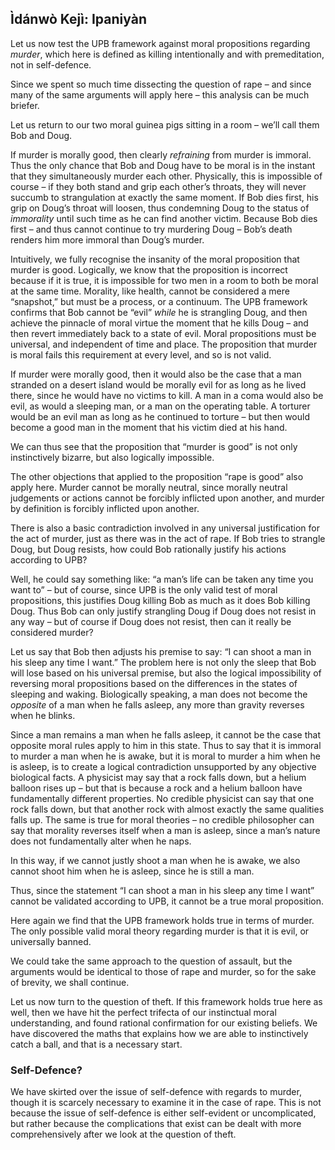## Ìdánwò Kejì: Ipaniyàn

Let us now test the UPB framework against moral propositions regarding *murder*, which here is defined as killing intentionally and with premeditation, not in self-defence.

Since we spent so much time dissecting the question of rape – and since many of the same arguments will apply here – this analysis can be much briefer.

Let us return to our two moral guinea pigs sitting in a room – we’ll call them Bob and Doug.

If murder is morally good, then clearly *refraining* from murder is immoral. Thus the only chance that Bob and Doug have to be moral is in the instant that they simultaneously murder each other. Physically, this is impossible of course – if they both stand and grip each other’s throats, they will never succumb to strangulation at exactly the same moment. If Bob dies first, his grip on Doug’s throat will loosen, thus condemning Doug to the status of *immorality* until such time as he can find another victim. Because Bob dies first – and thus cannot continue to try murdering Doug – Bob’s death renders him more immoral than Doug’s murder.

Intuitively, we fully recognise the insanity of the moral proposition that murder is good. Logically, we know that the proposition is incorrect because if it is true, it is impossible for two men in a room to both be moral at the same time. Morality, like health, cannot be considered a mere “snapshot,” but must be a process, or a continuum. The UPB framework confirms that Bob cannot be “evil” *while* he is strangling Doug, and then achieve the pinnacle of moral virtue the moment that he kills Doug – and then revert immediately back to a state of evil. Moral propositions must be universal, and independent of time and place. The proposition that murder is moral fails this requirement at every level, and so is not valid.

If murder were morally good, then it would also be the case that a man stranded on a desert island would be morally evil for as long as he lived there, since he would have no victims to kill. A man in a coma would also be evil, as would a sleeping man, or a man on the operating table. A torturer would be an evil man as long as he continued to torture – but then would become a good man in the moment that his victim died at his hand.

We can thus see that the proposition that “murder is good” is not only instinctively bizarre, but also logically impossible.

The other objections that applied to the proposition “rape is good” also apply here. Murder cannot be morally neutral, since morally neutral judgements or actions cannot be forcibly inflicted upon another, and murder by definition is forcibly inflicted upon another.

There is also a basic contradiction involved in any universal justification for the act of murder, just as there was in the act of rape. If Bob tries to strangle Doug, but Doug resists, how could Bob rationally justify his actions according to UPB?

Well, he could say something like: “a man’s life can be taken any time you want to” – but of course, since UPB is the only valid test of moral propositions, this justifies Doug killing Bob as much as it does Bob killing Doug. Thus Bob can only justify strangling Doug if Doug does not resist in any way – but of course if Doug does not resist, then can it really be considered murder?

Let us say that Bob then adjusts his premise to say: “I can shoot a man in his sleep any time I want.” The problem here is not only the sleep that Bob will lose based on his universal premise, but also the logical impossibility of reversing moral propositions based on the differences in the states of sleeping and waking. Biologically speaking, a man does not become the *opposite* of a man when he falls asleep, any more than gravity reverses when he blinks.

Since a man remains a man when he falls asleep, it cannot be the case that opposite moral rules apply to him in this state. Thus to say that it is immoral to murder a man when he is awake, but it is moral to murder a him when he is asleep, is to create a logical contradiction unsupported by any objective biological facts. A physicist may say that a rock falls down, but a helium balloon rises up – but that is because a rock and a helium balloon have fundamentally different properties. No credible physicist can say that one rock falls down, but that another rock with almost exactly the same qualities falls up. The same is true for moral theories – no credible philosopher can say that morality reverses itself when a man is asleep, since a man’s nature does not fundamentally alter when he naps.

In this way, if we cannot justly shoot a man when he is awake, we also cannot shoot him when he is asleep, since he is still a man.

Thus, since the statement “I can shoot a man in his sleep any time I want” cannot be validated according to UPB, it cannot be a true moral proposition.

Here again we find that the UPB framework holds true in terms of murder. The only possible valid moral theory regarding murder is that it is evil, or universally banned.

We could take the same approach to the question of assault, but the arguments would be identical to those of rape and murder, so for the sake of brevity, we shall continue.

Let us now turn to the question of theft. If this framework holds true here as well, then we have hit the perfect trifecta of our instinctual moral understanding, and found rational confirmation for our existing beliefs. We have discovered the maths that explains how we are able to instinctively catch a ball, and that is a necessary start.

### Self-Defence?

We have skirted over the issue of self-defence with regards to murder, though it is scarcely necessary to examine it in the case of rape. This is not because the issue of self-defence is either self-evident or uncomplicated, but rather because the complications that exist can be dealt with more comprehensively after we look at the question of theft.
